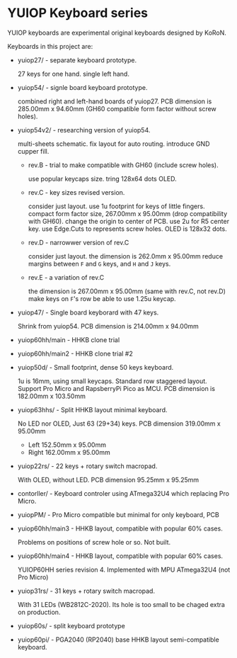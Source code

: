 # YUIOP Keyboard series

YUIOP keyboards are experimental original keyboards designed by KoRoN.

Keyboards in this project are:

*   yuiop27/ - separate keyboard prototype.

    27 keys for one hand. single left hand.

*   yuiop54/ - signle board keyboard prototype.

    combined right and left-hand boards of yuiop27.
    PCB dimension is 285.00mm x 94.60mm (GH60 compatible form factor without
    screw holes).

*   yuiop54v2/ - researching version of yuiop54.

    multi-sheets schematic.
    fix layout for auto routing.
    introduce GND cupper fill.
    *   rev.B - trial to make compatible with GH60 (include screw holes).

        use popular keycaps size.
        tring 128x64 dots OLED.
    *   rev.C - key sizes revised version.

        consider just layout.
        use 1u footprint for keys of little fingers. 
        compact form factor size, 267.00mm x 95.00mm (drop compatibility with
        GH60).
        change the origin to center of PCB.
        use 2u for R5 center key.
        use Edge.Cuts to represents screw holes.
        OLED is 128x32 dots.
    *   rev.D - narrowwer version of rev.C

        consider just layout.
        the dimension is 262.0mm x 95.00mm
        reduce margins between `F` and `G` keys, and `H` and `J` keys.
    *   rev.E - a variation of rev.C

        the dimension is 267.00mm x 95.00mm (same with rev.C, not rev.D)
        make keys on `F`'s row be able to use 1.25u keycap.

*   yuiop47/ - Single board keyborard with 47 keys.

    Shrink from yuiop54.
    PCB dimension is 214.00mm x 94.00mm

*   yuiop60hh/main - HHKB clone trial
*   yuiop60hh/main2 - HHKB clone trial #2

*   yuiop50d/ - Small footprint, dense 50 keys keyboard.

    1u is 16mm, using small keycaps.
    Standard row staggered layout.
    Support Pro Micro and RapsberryPi Pico as MCU.
    PCB dimension is 182.00mm x 103.50mm

*   yuiop63hhs/ - Split HHKB layout minimal keyboard.

    No LED nor OLED, Just 63 (29+34) keys.
    PCB dimension 319.00mm x 95.00mm
    *   Left 152.50mm x 95.00mm
    *   Right 162.00mm x 95.00mm

*   yuiop22rs/ - 22 keys + rotary switch macropad.

    With OLED, without LED.
    PCB dimension 95.25mm x 95.25mm

*   contorller/ - Keyboard controler using ATmega32U4 which replacing Pro
    Micro.

*   yuiopPM/ - Pro Micro compatible but minimal for only keyboard, PCB

*   yuiop60hh/main3 - HHKB layout, compatible with popular 60% cases.

    Problems on positions of screw hole or so. Not built.

*   yuiop60hh/main4 - HHKB layout, compatible with popular 60% cases.

    YUIOP60HH series revision 4.
    Implemented with MPU ATmega32U4 (not Pro Micro)

*   yuiop31rs/ - 31 keys + rotary switch macropad.

    With 31 LEDs (WB2812C-2020). Its hole is too small to be chaged extra on
    production.

*   yuiop60s/ - split keyboard prototype

*   yuiop60pi/ - PGA2040 (RP2040) base HHKB layout semi-compatible keyboard.
